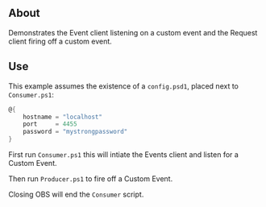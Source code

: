 ## About

Demonstrates the Event client listening on a custom event and the Request client firing off a custom event.

## Use

This example assumes the existence of a `config.psd1`, placed next to `Consumer.ps1`:

```psd1
@{
    hostname = "localhost"
    port     = 4455
    password = "mystrongpassword"
}
```

First run `Consumer.ps1` this will intiate the Events client and listen for a Custom Event.

Then run `Producer.ps1` to fire off a Custom Event.

Closing OBS will end the `Consumer` script.
